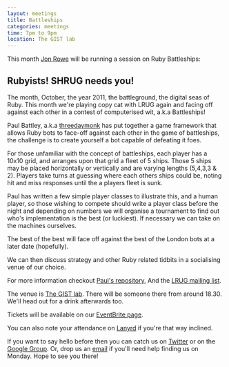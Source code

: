 ```yaml
---
layout: meetings
title: Battleships
categories: meetings
time: 7pm to 9pm
location: The GIST lab
---
```


This month [Jon Rowe](http://jonrowe.co.uk/) will be running a session on Ruby Battleships:

## Rubyists! SHRUG needs you!

The month, October, the year 2011, the battleground, the digital seas of Ruby. This month we're playing copy cat with LRUG again and facing off against each other in a contest of computerised wit, a.k.a Battleships!

Paul Battley, a.k.a [threedaymonk](https://twitter.com/threedaymonk) has put together a game framework that allows Ruby bots to face-off against each other in the game of battleships, the challenge is to create yourself a bot capable of defeating it foes.

For those unfamiliar with the concept of battleships, each player has a 10x10 grid, and arranges upon that grid a fleet of 5 ships. Those 5 ships may be placed horizontally or vertically and are varying lengths (5,4,3,3 & 2). Players take turns at guessing where each others ships could be, noting hit and miss responses until the a players fleet is sunk.

Paul has written a few simple player classes to illustrate this, and a human player, so those wishing to compete should write a player class before the night and depending on numbers we will organise a tournament to find out who's implementation is the best (or luckiest). If necessary we can take on the machines ourselves.

The best of the best will face off against the best of the London bots at a later date (hopefully).

We can then discuss strategy and other Ruby related tidbits in a socialising venue of our choice.

For more information checkout [Paul's repository](https://github.com/threedaymonk/battleship), And the [LRUG mailing list](http://lists.lrug.org/pipermail/chat-lrug.org/2011-September/006352.html).


The venue is [The GIST lab](http://thegisthub.net/). There will be
someone there from around 18.30. We'll head out for a drink afterwards
too.

Tickets will be available on our [EventBrite page](http://bit.ly/shrug23).

You can also note your attendance on [Lanyrd](http://lanyrd.com/2011/shrug-23/) if you're that way inclined.

If you want to say hello before then you can catch us on
[Twitter](http://twitter.com/sheffieldruby) or on the [Google
Group](http://groups.google.com/group/shrug-members). Or, drop us
an [email](mailto:shrug@jamesalmond.com) if you'll need help finding us
on Monday. Hope to see you there!

